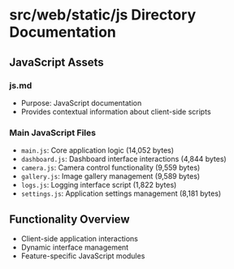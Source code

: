 # src/web/static/js Directory Documentation

## JavaScript Assets

### js.md
- Purpose: JavaScript documentation
- Provides contextual information about client-side scripts

### Main JavaScript Files
- `main.js`: Core application logic (14,052 bytes)
- `dashboard.js`: Dashboard interface interactions (4,844 bytes)
- `camera.js`: Camera control functionality (9,559 bytes)
- `gallery.js`: Image gallery management (9,589 bytes)
- `logs.js`: Logging interface script (1,822 bytes)
- `settings.js`: Application settings management (8,181 bytes)

## Functionality Overview
- Client-side application interactions
- Dynamic interface management
- Feature-specific JavaScript modules
